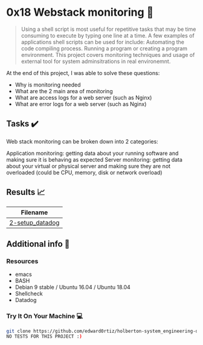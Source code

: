 # 0x18 Webstack monitoring :wrench:

> Using a shell script is most useful for repetitive tasks that may be time consuming to execute by typing one line at a time. A few examples of applications shell scripts can be used for include: Automating the code compiling process. Running a program or creating a program environment. This project covers monitoring techniques and usage of external tool for system adminsitrations in real environemnt.

At the end of this project, I was able to solve these questions:

* Why is monitoring needed
* What are the 2 main area of monitoring
* What are access logs for a web server (such as Nginx)
* What are error logs for a web server (such as Nginx)


## Tasks :heavy_check_mark:

Web stack monitoring can be broken down into 2 categories:

Application monitoring: getting data about your running software and making sure it is behaving as expected
Server monitoring: getting data about your virtual or physical server and making sure they are not overloaded (could be CPU, memory, disk or network overload)


## Results :chart_with_upwards_trend:

| Filename |
| ------ |
| [2-setup_datadog](https://github.com/edward0rtiz/holberton-system_engineering-devops/blob/master/0x18-webstack_monitoring/2-setup_datadog)|

## Additional info :construction:
### Resources

- emacs
- BASH
- Debian 9 stable / Ubuntu 16.04 / Ubuntu 18.04 
- Shellcheck
- Datadog


### Try It On Your Machine :computer:
```bash
git clone https://github.com/edward0rtiz/holberton-system_engineering-devops.git
NO TESTS FOR THIS PROJECT :)

```
